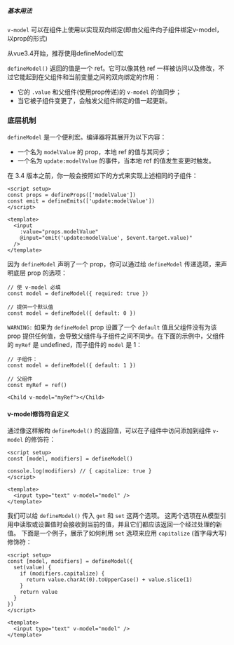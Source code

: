 ##### 基本用法[​](https://cn.vuejs.org/guide/components/v-model.html#basic-usage)
`v-model` 可以在组件上使用以实现双向绑定(即由父组件向子组件绑定v-model，以prop的形式)

从vue3.4开始，推荐使用defineModel()宏

`defineModel()` 返回的值是一个 ref。它可以像其他 ref 一样被访问以及修改，不过它能起到在父组件和当前变量之间的双向绑定的作用：
- 它的 `.value` 和父组件(使用prop传递)的 `v-model` 的值同步；
- 当它被子组件变更了，会触发父组件绑定的值一起更新。

### 底层机制[​](https://cn.vuejs.org/guide/components/v-model.html#under-the-hood)

`defineModel` 是一个便利宏。编译器将其展开为以下内容：

- 一个名为 `modelValue` 的 prop，本地 ref 的值与其同步；
- 一个名为 `update:modelValue` 的事件，当本地 ref 的值发生变更时触发。

在 3.4 版本之前，你一般会按照如下的方式来实现上述相同的子组件：
```
<script setup>
const props = defineProps(['modelValue'])
const emit = defineEmits(['update:modelValue'])
</script>

<template>
  <input
    :value="props.modelValue"
    @input="emit('update:modelValue', $event.target.value)"
  />
</template>
```

因为 `defineModel` 声明了一个 prop，你可以通过给 `defineModel` 传递选项，来声明底层 prop 的选项：
```
// 使 v-model 必填
const model = defineModel({ required: true })

// 提供一个默认值
const model = defineModel({ default: 0 })
```

`WARNING:`
如果为 `defineModel` prop 设置了一个 `default` 值且父组件没有为该 prop 提供任何值，会导致父组件与子组件之间不同步。在下面的示例中，父组件的 `myRef` 是 undefined，而子组件的 `model` 是 1：
```
// 子组件：
const model = defineModel({ default: 1 })

// 父组件
const myRef = ref()
```

```
<Child v-model="myRef"></Child>
```

#### v-model修饰符自定义

通过像这样解构 `defineModel()` 的返回值，可以在子组件中访问添加到组件 `v-model` 的修饰符：
```
<script setup>
const [model, modifiers] = defineModel()

console.log(modifiers) // { capitalize: true }
</script>

<template>
  <input type="text" v-model="model" />
</template>
```

我们可以给 `defineModel()` 传入 `get` 和 `set` 这两个选项。
这两个选项在从模型引用中读取或设置值时会接收到当前的值，并且它们都应该返回一个经过处理的新值。
下面是一个例子，展示了如何利用 `set` 选项来应用 `capitalize` (首字母大写) 修饰符：
```
<script setup>
const [model, modifiers] = defineModel({
  set(value) {
    if (modifiers.capitalize) {
      return value.charAt(0).toUpperCase() + value.slice(1)
    }
    return value
  }
})
</script>

<template>
  <input type="text" v-model="model" />
</template>
```